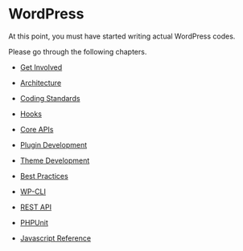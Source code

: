 # WordPress

At this point, you must have started writing actual WordPress codes.

Please go through the following chapters.

* [Get Involved](/wordpress/get-involved.md)

* [Architecture](/wordpress/architecture.md)

* [Coding Standards](/wordpress/coding-standards.md)

* [Hooks](/wordpress/hooks.md)

* [Core APIs](/wordpress/core-apis.md)

* [Plugin Development](/wordpress/plugin-development.md)

* [Theme Development](/wordpress/theme-development.md)

* [Best Practices](/wordpress/best-practices.md)

* [WP-CLI](/wordpress/wp-cli.md)

* [REST API](/wordpress/rest-api.md)

* [PHPUnit](//wordpress/phpunit.md)

* [Javascript Reference](/wordpress/javascript-reference.md)



